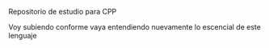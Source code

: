 Repositorio de estudio para CPP 

Voy subiendo conforme vaya entendiendo nuevamente lo escencial de este lenguaje
